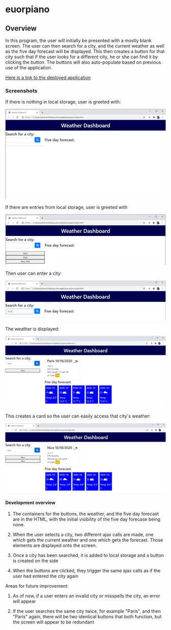 # euorpiano

## Overview

In this program, the user will initially be presented with a mostly blank screen. The user can then search for a city, and the current weather as well as the five day forecast will be displayed. This then creates a button for that city such that if the user looks for a different city, he or she can find it by clicking the button. The buttons will also auto-populate based on previous use of the application. 

[Here is a link to the deployed application](https://skolnikskolnik.github.io/euorpiano/)

### Screenshots

If there is nothing in local storage, user is greeted with:

![Starting screen](./images/welcome_screen.JPG)

If there are entries from local storage, user is greeted with

![Starting screen with local storage](./images/welcome_screen_cards.JPG)

Then user can enter a city:

![User entering first city](./images/user_entering_input.JPG)

The weather is displayed:

![Weather display](./images/weather_display_1.JPG)

This creates a card so the user can easily access that city's weather:

![Weather display with card](./images/weather_display_buttons.JPG)



#### Development overview

1. The containers for the buttons, the weather, and the five day forecast are in the HTML, with the initial visibility of the five day forecase being none. 

2. When the user selects a city, two different ajax calls are made, one which gets the current weather and one which gets the forecast. Those elements are displayed onto the screen. 

3. Once a city has been searched, it is added to local storage and a button is created on the side

4. When the buttons are clicked, they trigger the same ajax calls as if the user had entered the city again

Areas for future improvement:

1. As of now, if a user enters an invalid city or misspells the city, an error will appear

2. If the user searches the same city twice, for example "Paris", and then "Paris" again, there will be two identical buttons that both function, but the screen will appear to be redundant